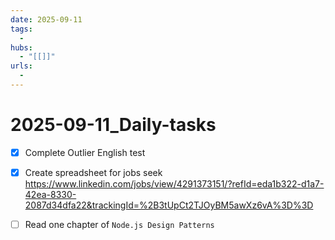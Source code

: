 ```yaml
---
date: 2025-09-11
tags:
  -
hubs:
  - "[[]]"
urls:
  -
---
```

# 2025-09-11_Daily-tasks
- [x] Complete Outlier English test
- [x] Create spreadsheet for jobs seek
https://www.linkedin.com/jobs/view/4291373151/?refId=eda1b322-d1a7-42ea-8330-2087d34dfa22&trackingId=%2B3tUpCt2TJOyBM5awXz6vA%3D%3D
- [ ] Read one chapter of `Node.js Design Patterns`
 


